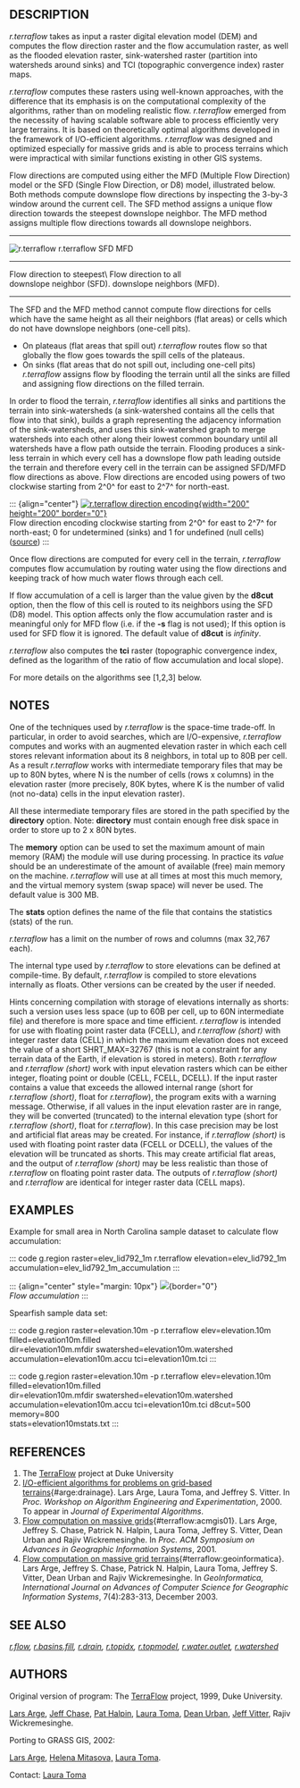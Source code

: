 ## DESCRIPTION

*r.terraflow* takes as input a raster digital elevation model (DEM) and
computes the flow direction raster and the flow accumulation raster, as
well as the flooded elevation raster, sink-watershed raster (partition
into watersheds around sinks) and TCI (topographic convergence index)
raster maps.

*r.terraflow* computes these rasters using well-known approaches, with
the difference that its emphasis is on the computational complexity of
the algorithms, rather than on modeling realistic flow. *r.terraflow*
emerged from the necessity of having scalable software able to process
efficiently very large terrains. It is based on theoretically optimal
algorithms developed in the framework of I/O-efficient algorithms.
*r.terraflow* was designed and optimized especially for massive grids
and is able to process terrains which were impractical with similar
functions existing in other GIS systems.

Flow directions are computed using either the MFD (Multiple Flow
Direction) model or the SFD (Single Flow Direction, or D8) model,
illustrated below. Both methods compute downslope flow directions by
inspecting the 3-by-3 window around the current cell. The SFD method
assigns a unique flow direction towards the steepest downslope neighbor.
The MFD method assigns multiple flow directions towards all downslope
neighbors.

  -----------------------------------------------------------------------
  ![r.terraflow                       ![r.terraflow
  SFD](rterraflow_dir2.png)           MFD](rterraflow_dir3.png)
  ----------------------------------- -----------------------------------
  Flow direction to steepest\         Flow direction to all\
  downslope neighbor (SFD).           downslope neighbors (MFD).

  -----------------------------------------------------------------------

The SFD and the MFD method cannot compute flow directions for cells
which have the same height as all their neighbors (flat areas) or cells
which do not have downslope neighbors (one-cell pits).

-   On plateaus (flat areas that spill out) *r.terraflow* routes flow so
    that globally the flow goes towards the spill cells of the plateaus.
-   On sinks (flat areas that do not spill out, including one-cell pits)
    *r.terraflow* assigns flow by flooding the terrain until all the
    sinks are filled and assigning flow directions on the filled
    terrain.

In order to flood the terrain, *r.terraflow* identifies all sinks and
partitions the terrain into sink-watersheds (a sink-watershed contains
all the cells that flow into that sink), builds a graph representing the
adjacency information of the sink-watersheds, and uses this
sink-watershed graph to merge watersheds into each other along their
lowest common boundary until all watersheds have a flow path outside the
terrain. Flooding produces a sink-less terrain in which every cell has a
downslope flow path leading outside the terrain and therefore every cell
in the terrain can be assigned SFD/MFD flow directions as above. Flow
directions are encoded using powers of two clockwise starting from 2^0^
for east to 2^7^ for north-east.

::: {align="center"}
[![r.terraflow direction
encoding](rterraflow_direction_encoding.png){width="200" height="200"
border="0"}](rterraflow_direction_encoding.png)\
Flow direction encoding clockwise starting from 2^0^ for east to 2^7^
for north-east; 0 for undetermined (sinks) and 1 for undefined (null
cells)
([source](https://idea.isnew.info/how-to-import-arcgis-flow-direction-into-grass-gis.html))
:::

Once flow directions are computed for every cell in the terrain,
*r.terraflow* computes flow accumulation by routing water using the flow
directions and keeping track of how much water flows through each cell.

If flow accumulation of a cell is larger than the value given by the
**d8cut** option, then the flow of this cell is routed to its neighbors
using the SFD (D8) model. This option affects only the flow accumulation
raster and is meaningful only for MFD flow (i.e. if the **-s** flag is
not used); If this option is used for SFD flow it is ignored. The
default value of **d8cut** is *infinity*.

*r.terraflow* also computes the **tci** raster (topographic convergence
index, defined as the logarithm of the ratio of flow accumulation and
local slope).

For more details on the algorithms see \[1,2,3\] below.

## NOTES

One of the techniques used by *r.terraflow* is the space-time trade-off.
In particular, in order to avoid searches, which are I/O-expensive,
*r.terraflow* computes and works with an augmented elevation raster in
which each cell stores relevant information about its 8 neighbors, in
total up to 80B per cell. As a result *r.terraflow* works with
intermediate temporary files that may be up to 80N bytes, where N is the
number of cells (rows x columns) in the elevation raster (more
precisely, 80K bytes, where K is the number of valid (not no-data) cells
in the input elevation raster).

All these intermediate temporary files are stored in the path specified
by the **directory** option. Note: **directory** must contain enough
free disk space in order to store up to 2 x 80N bytes.

The **memory** option can be used to set the maximum amount of main
memory (RAM) the module will use during processing. In practice its
*value* should be an underestimate of the amount of available (free)
main memory on the machine. *r.terraflow* will use at all times at most
this much memory, and the virtual memory system (swap space) will never
be used. The default value is 300 MB.

The **stats** option defines the name of the file that contains the
statistics (stats) of the run.

*r.terraflow* has a limit on the number of rows and columns (max 32,767
each).

The internal type used by *r.terraflow* to store elevations can be
defined at compile-time. By default, *r.terraflow* is compiled to store
elevations internally as floats. Other versions can be created by the
user if needed.

Hints concerning compilation with storage of elevations internally as
shorts: such a version uses less space (up to 60B per cell, up to 60N
intermediate file) and therefore is more space and time efficient.
*r.terraflow* is intended for use with floating point raster data
(FCELL), and *r.terraflow (short)* with integer raster data (CELL) in
which the maximum elevation does not exceed the value of a short
SHRT_MAX=32767 (this is not a constraint for any terrain data of the
Earth, if elevation is stored in meters). Both *r.terraflow* and
*r.terraflow (short)* work with input elevation rasters which can be
either integer, floating point or double (CELL, FCELL, DCELL). If the
input raster contains a value that exceeds the allowed internal range
(short for *r.terraflow (short)*, float for *r.terraflow*), the program
exits with a warning message. Otherwise, if all values in the input
elevation raster are in range, they will be converted (truncated) to the
internal elevation type (short for *r.terraflow (short)*, float for
*r.terraflow*). In this case precision may be lost and artificial flat
areas may be created. For instance, if *r.terraflow (short)* is used
with floating point raster data (FCELL or DCELL), the values of the
elevation will be truncated as shorts. This may create artificial flat
areas, and the output of *r.terraflow (short)* may be less realistic
than those of *r.terraflow* on floating point raster data. The outputs
of *r.terraflow (short)* and *r.terraflow* are identical for integer
raster data (CELL maps).

## EXAMPLES

Example for small area in North Carolina sample dataset to calculate
flow accumulation:

::: code
    g.region raster=elev_lid792_1m
    r.terraflow elevation=elev_lid792_1m accumulation=elev_lid792_1m_accumulation
:::

::: {align="center" style="margin: 10px"}
![](rterraflow_accumulation.png){border="0"}\
*Flow accumulation*
:::

Spearfish sample data set:

::: code
    g.region raster=elevation.10m -p
    r.terraflow elev=elevation.10m filled=elevation10m.filled \
        dir=elevation10m.mfdir swatershed=elevation10m.watershed \
        accumulation=elevation10m.accu tci=elevation10m.tci
:::

::: code
    g.region raster=elevation.10m -p
    r.terraflow elev=elevation.10m filled=elevation10m.filled \
        dir=elevation10m.mfdir swatershed=elevation10m.watershed \
        accumulation=elevation10m.accu tci=elevation10m.tci d8cut=500 memory=800 \
        stats=elevation10mstats.txt
:::

## REFERENCES

1.  The [TerraFlow](http://www.cs.duke.edu/geo*/terraflow/) project at
    Duke University
2.  [I/O-efficient algorithms for problems on grid-based
    terrains](http://www.cs.duke.edu/geo*/terraflow/papers/alenex00_drainage.ps.gz){#arge:drainage}.
    Lars Arge, Laura Toma, and Jeffrey S. Vitter. In *Proc. Workshop on
    Algorithm Engineering and Experimentation*, 2000. To appear in
    *Journal of Experimental Algorithms*.
3.  [Flow computation on massive
    grids](http://www.cs.duke.edu/geo*/terraflow/papers/acmgis01_terraflow.pdf){#terraflow:acmgis01}.
    Lars Arge, Jeffrey S. Chase, Patrick N. Halpin, Laura Toma,
    Jeffrey S. Vitter, Dean Urban and Rajiv Wickremesinghe. In *Proc.
    ACM Symposium on Advances in Geographic Information Systems*, 2001.
4.  [Flow computation on massive grid
    terrains](http://www.cs.duke.edu/geo*/terraflow/papers/journal_terraflow.pdf){#terraflow:geoinformatica}.
    Lars Arge, Jeffrey S. Chase, Patrick N. Halpin, Laura Toma,
    Jeffrey S. Vitter, Dean Urban and Rajiv Wickremesinghe. In
    *GeoInformatica, International Journal on Advances of Computer
    Science for Geographic Information Systems*, 7(4):283-313, December
    2003.

## SEE ALSO

*[r.flow](r.flow.html), [r.basins.fill](r.basins.fill.html),
[r.drain](r.drain.html), [r.topidx](r.topidx.html),
[r.topmodel](r.topmodel.html), [r.water.outlet](r.water.outlet.html),
[r.watershed](r.watershed.html)*

## AUTHORS

Original version of program: The
[TerraFlow](http://www.cs.duke.edu/geo*/terraflow/) project, 1999, Duke
University.

[Lars Arge](http://www.daimi.au.dk/~large/), [Jeff
Chase](http://www.cs.duke.edu/~chase/), [Pat
Halpin](http://www.env.duke.edu/faculty/bios/halpin.html), [Laura
Toma](http://www.bowdoin.edu/~ltoma/), [Dean
Urban](http://www.env.duke.edu/faculty/bios/urban.html), [Jeff
Vitter](http://www.science.purdue.edu/jsv/), Rajiv Wickremesinghe.

Porting to GRASS GIS, 2002:

[Lars Arge](http://www.daimi.au.dk/~large/), [Helena
Mitasova,](http://fatra.cnr.ncsu.edu/~hmitaso/index.html) [Laura
Toma](http://www.bowdoin.edu/~ltoma/).

Contact: [Laura Toma](mailto:ltoma@bowdoin.edu%20)
